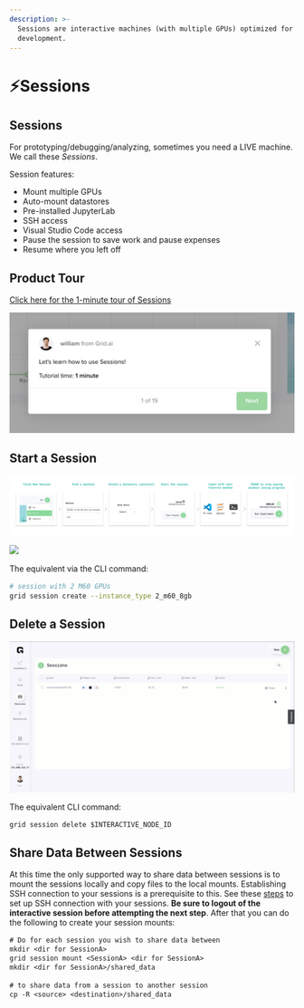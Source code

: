 ```yaml
---
description: >-
  Sessions are interactive machines (with multiple GPUs) optimized for
  development.
---
```


# ⚡Sessions

## Sessions

For prototyping/debugging/analyzing, sometimes you need a LIVE machine. We call these _Sessions_.

Session features:

* Mount multiple GPUs
* Auto-mount datastores
* Pre-installed JupyterLab
* SSH access
* Visual Studio Code access
* Pause the session to save work and pause expenses
* Resume where you left off

## Product Tour

[Click here for the 1-minute tour of Sessions](https://platform.grid.ai/#/dashboard?product_tour_id=221973)

![](/images/sessions/sessions-product-tour.png)

## **Start a Session**

![](/images/sessions/session.jpg)

![](/images/sessions/new-session.gif)

The equivalent via the CLI command:

```bash
# session with 2 M60 GPUs
grid session create --instance_type 2_m60_8gb
```

## Delete a Session

![](/images/sessions/delete-session.gif)

The equivalent CLI command:

```text
grid session delete $INTERACTIVE_NODE_ID
```

## Share Data Between Sessions
At this time the only supported way to share data between sessions is to mount the sessions locally and copy files to the local mounts. Establishing SSH connection to your sessions is a prerequisite to this. See these [steps](./how-to-ssh-into-a-session.md) to set up SSH connection with your sessions. **Be sure to logout of the interactive session before attempting the next step**. After that you can do the following to create your session mounts:

```
# Do for each session you wish to share data between
mkdir <dir for SessionA>
grid session mount <SessionA> <dir for SessionA>
mkdir <dir for SessionA>/shared_data

# to share data from a session to another session
cp -R <source> <destination>/shared_data
```
